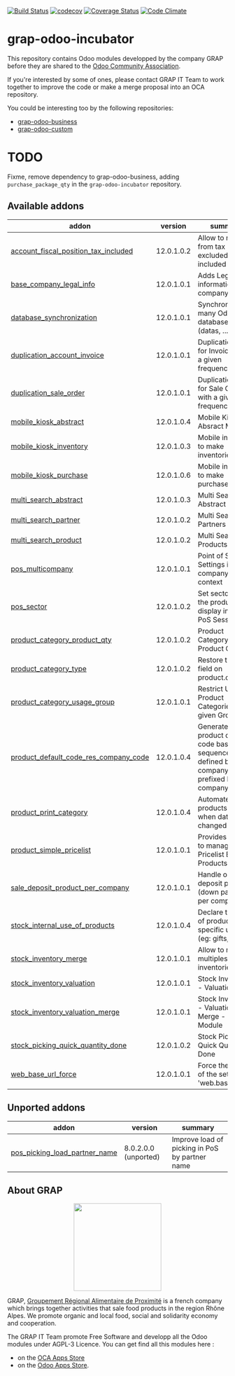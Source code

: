 [![Build Status](https://travis-ci.org/grap/grap-odoo-incubator.svg?branch=12.0)](https://travis-ci.org/grap/grap-odoo-incubator?branch=12.0)
[![codecov](https://codecov.io/gh/grap/grap-odoo-incubator/branch/12.0/graph/badge.svg)](https://codecov.io/gh/grap/grap-odoo-incubator)
[![Coverage Status](https://coveralls.io/repos/github/grap/grap-odoo-incubator/badge.svg?branch=12.0)](https://coveralls.io/github/grap/grap-odoo-incubator?branch=12.0)
[![Code Climate](https://codeclimate.com/github/grap/grap-odoo-incubator/badges/gpa.svg)](https://codeclimate.com/github/grap/grap-odoo-incubator)


# grap-odoo-incubator

This repository contains Odoo modules developped by the company GRAP before
they are shared to the
[Odoo Community Association](https://odoo-community.org/).

If you're interested by some of ones, please contact GRAP IT Team to work
together to improve the code or make a merge proposal into an OCA repository.

You could be interesting too by the following repositories:

* [grap-odoo-business](https://github.com/grap/grap-odoo-business)
* [grap-odoo-custom](https://github.com/grap/grap-odoo-custom)

# TODO

Fixme, remove dependency to grap-odoo-business, adding ``purchase_package_qty`` in the ``grap-odoo-incubator`` repository.

[//]: # (addons)

Available addons
----------------
addon | version | summary
--- | --- | ---
[account_fiscal_position_tax_included](account_fiscal_position_tax_included/) | 12.0.1.0.2 | Allow to map from tax excluded to tax included
[base_company_legal_info](base_company_legal_info/) | 12.0.1.0.1 | Adds Legal informations on company model
[database_synchronization](database_synchronization/) | 12.0.1.0.1 | Synchronize many Odoo databases (datas, ...)
[duplication_account_invoice](duplication_account_invoice/) | 12.0.1.0.1 | Duplication Tools for Invoices with a given frequency
[duplication_sale_order](duplication_sale_order/) | 12.0.1.0.1 | Duplication Tools for Sale Orders with a given frequency
[mobile_kiosk_abstract](mobile_kiosk_abstract/) | 12.0.1.0.4 | Mobile Kiosk Absract Module
[mobile_kiosk_inventory](mobile_kiosk_inventory/) | 12.0.1.0.3 | Mobile interface to make inventories
[mobile_kiosk_purchase](mobile_kiosk_purchase/) | 12.0.1.0.6 | Mobile interface to make purchases
[multi_search_abstract](multi_search_abstract/) | 12.0.1.0.3 | Multi Search - Abstract
[multi_search_partner](multi_search_partner/) | 12.0.1.0.2 | Multi Search - Partners
[multi_search_product](multi_search_product/) | 12.0.1.0.2 | Multi Search - Products
[pos_multicompany](pos_multicompany/) | 12.0.1.0.1 | Point of Sale Settings in Multi company context
[pos_sector](pos_sector/) | 12.0.1.0.2 | Set sectors to the products and display in given PoS Sessions
[product_category_product_qty](product_category_product_qty/) | 12.0.1.0.2 | Product Category - Product Quantity
[product_category_type](product_category_type/) | 12.0.1.0.2 | Restore type field on product.category
[product_category_usage_group](product_category_usage_group/) | 12.0.1.0.1 | Restrict Usage of Product Categories to a given Group
[product_default_code_res_company_code](product_default_code_res_company_code/) | 12.0.1.0.4 | Generate product default code based on sequence defined by company, prefixed by company code
[product_print_category](product_print_category/) | 12.0.1.0.4 | Automate products print, when data has changed
[product_simple_pricelist](product_simple_pricelist/) | 12.0.1.0.1 | Provides Wizard to manage easily Pricelist By Products
[sale_deposit_product_per_company](sale_deposit_product_per_company/) | 12.0.1.0.1 | Handle one deposit product (down payment) per company
[stock_internal_use_of_products](stock_internal_use_of_products/) | 12.0.1.0.4 | Declare the use of products for specific uses (eg: gifts,...)
[stock_inventory_merge](stock_inventory_merge/) | 12.0.1.0.1 | Allow to merge multiples partial inventories
[stock_inventory_valuation](stock_inventory_valuation/) | 12.0.1.0.1 | Stock Inventory - Valuation
[stock_inventory_valuation_merge](stock_inventory_valuation_merge/) | 12.0.1.0.1 | Stock Inventory - Valuation - Merge - Glue Module
[stock_picking_quick_quantity_done](stock_picking_quick_quantity_done/) | 12.0.1.0.2 | Stock Picking Quick Quantity Done
[web_base_url_force](web_base_url_force/) | 12.0.1.0.1 | Force the value of the setting 'web.base.url'


Unported addons
---------------
addon | version | summary
--- | --- | ---
[pos_picking_load_partner_name](pos_picking_load_partner_name/) | 8.0.2.0.0 (unported) | Improve load of picking in PoS by partner name

[//]: # (end addons)

## About GRAP

<p align="center">
   <img src="http://www.grap.coop/wp-content/uploads/2016/11/GRAP.png" width="200"/>
</p>

GRAP, [Groupement Régional Alimentaire de Proximité](http://www.grap.coop) is a
french company which brings together activities that sale food products in the
region Rhône Alpes. We promote organic and local food, social and solidarity
economy and cooperation.

The GRAP IT Team promote Free Software and developp all the Odoo modules under
AGPL-3 Licence. You can get find all this modules here :
* on the [OCA Apps Store](https://odoo-community.org/shop?&search=GRAP)
* on the [Odoo Apps Store](https://www.odoo.com/apps/modules/browse?author=GRAP).
